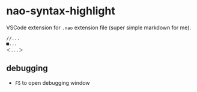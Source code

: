 # nao-syntax-highlight

VSCode extension for `.nao` extension file (super simple markdown for me).

```
//...
■...
＜...＞
```

## debugging
- `F5` to open debugging window